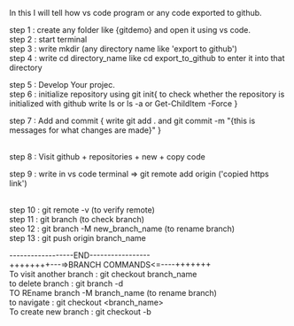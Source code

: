 In this I will tell how vs code program or any code exported to github. 

step 1 : create any folder like {gitdemo} and open it using vs code. 
<Br>
step 2 : start terminal
<Br>
step 3 : write mkdir (any directory name like 'export to github')
<Br>
step 4 : write cd directory_name like cd export_to_github to enter it into that directory
<Br>

step 5 : Develop Your projec.
<Br>
step 6 : initialize repository using git init{
    to check whether the repository is initialized with github write ls 
    or ls -a or Get-ChildItem -Force
}
<Br>

step 7 : Add and commit {
    write git add .
    and git commit -m "{this is messages for what changes are made}"
}

<Br>
step 8 : Visit github + repositories + new + copy code 
<Br>

step 9 : write in vs code terminal => git remote add origin ('copied https link')

<Br>
step 10 : git remote -v (to verify remote)
<Br>
step 11 : git branch (to check branch)
<Br>
steo 12 : git branch -M new_branch_name (to rename branch)
<Br>
step 13 : git push origin branch_name
<Br>

------------------END-----------------<Br>
++++++++---=>BRANCH COMMANDS<=----+++++++ <Br>
To visit another branch : git checkout branch_name <br>
to delete branch : git branch -d <branch name><br>
TO REname branch -M branch_name (to rename branch)<br>
to navigate : git checkout <branch_name><br>
To create new branch : git checkout -b <new branch name><br>


